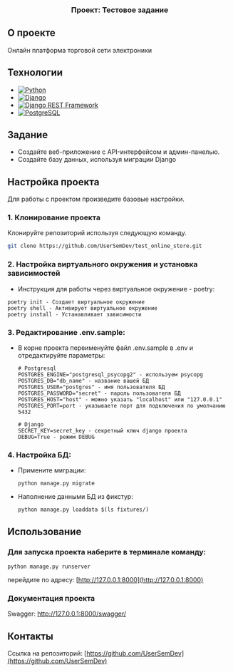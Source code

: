 <h3 align="center">Проект: Тестовое задание</h3>

## О проекте

Онлайн платформа торговой сети электроники

## Технологии

- [![Python](https://img.shields.io/badge/Python-092E20?style=flat&logo=Python)](https://www.python.org/)
- [![Django](https://img.shields.io/badge/Django-092E20?style=flat&logo=Django)](https://www.djangoproject.com/)
- [![Django REST Framework](https://img.shields.io/badge/Django%20REST%20Framework-092E20?style=flat)](https://www.django-rest-framework.org/)
- [![PostgreSQL](https://img.shields.io/badge/PostgreSQL-092E20?style=flat&logo=PostgreSQL)](https://www.postgresql.org/)

## Задание

- Создайте веб-приложение с API-интерфейсом и админ-панелью.
- Создайте базу данных, используя миграции Django

## Настройка проекта

Для работы с проектом произведите базовые настройки.

### 1. Клонирование проекта

Клонируйте репозиторий используя следующую команду.

  ```sh
  git clone https://github.com/UserSemDev/test_online_store.git
  ```

### 2. Настройка виртуального окружения и установка зависимостей

- Инструкция для работы через виртуальное окружение - poetry:

```text
poetry init - Создает виртуальное окружение
poetry shell - Активирует виртуальное окружение
poetry install - Устанавливает зависимости
```

### 3. Редактирование .env.sample:

- В корне проекта переименуйте файл .env.sample в .env и отредактируйте параметры:
    ```text
    # Postgresql
    POSTGRES_ENGINE="postgresql_psycopg2" - используем psycopg
    POSTGRES_DB="db_name" - название вашей БД
    POSTGRES_USER="postgres" - имя пользователя БД
    POSTGRES_PASSWORD="secret" - пароль пользователя БД
    POSTGRES_HOST="host" - можно указать "localhost" или "127.0.0.1"
    POSTGRES_PORT=port - указываете порт для подключения по умолчанию 5432
    
    # Django
    SECRET_KEY=secret_key - секретный ключ django проекта
    DEBUG=True - режим DEBUG

### 4. Настройка БД:

- Примените миграции:
  ```text
  python manage.py migrate
  ```
- Наполнение данными БД из фикстур:
  ```text
  python manage.py loaddata $(ls fixtures/)
  ```

## Использование

### Для запуска проекта наберите в терминале команду:

  ```text
  python manage.py runserver
  ```

перейдите по адресу: [http://127.0.0.1:8000](http://127.0.0.1:8000)


### Документация проекта

Swagger: http://127.0.0.1:8000/swagger/

## Контакты

Ссылка на репозиторий: [https://github.com/UserSemDev](https://github.com/UserSemDev)